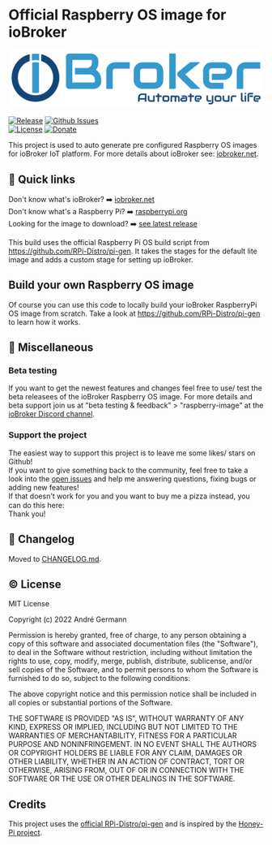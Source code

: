 # Official Raspberry OS image for ioBroker

 <img src="https://github.com/buanet/ioBroker.raspberry-os/raw/main/docs/img/iobroker_logo.png" width="600" title="ioBroker Logo">

[![Release](https://img.shields.io/github/v/release/buanet/ioBroker.raspberry-os)](https://github.com/buanet/ioBroker.raspberry-os/releases)
[![Github Issues](https://img.shields.io/github/issues/buanet/ioBroker.raspberry-os)](https://github.com/buanet/ioBroker.raspberry-os/issues)<br>
[![License](https://img.shields.io/github/license/buanet/ioBroker.raspberry-os)](https://github.com/buanet/ioBroker.raspberry-os/blob/master/LICENSE.md)
[![Donate](https://img.shields.io/badge/donate-paypal-blue)](https://paypal.me/buanet)

This project is used to auto generate pre configured Raspberry OS images for ioBroker IoT platform. For more details about ioBroker see: [iobroker.net](https://www.iobroker.net/).

## :rocket: Quick links

Don't know what's ioBroker? :arrow_right: [iobroker.net](https://www.iobroker.net)<br>
Don't know what's a Raspberry Pi? :arrow_right: [raspberrypi.org](https://www.raspberrypi.org/)<br>
Looking for the image to download? :arrow_right: [see latest release](https://github.com/buanet/ioBroker.raspberry-os/releases/latest)


This build uses the official Raspberry Pi OS build script from https://github.com/RPi-Distro/pi-gen. It takes the stages for the default lite image and adds a custom stage for setting up ioBroker.

## Build your own Raspberry OS image
Of course you can use this code to locally build your ioBroker RaspberryPi OS image from scratch. Take a look at https://github.com/RPi-Distro/pi-gen to learn how it works. 

## :eyes: Miscellaneous

### Beta testing

If you want to get the newest features and changes feel free to use/ test the beta releasees of the ioBroker Raspberry OS image. For more details and beta support join us at "beta testing & feedback" > "raspberry-image" at the [ioBroker Discord channel](https://discord.gg/5jGWNKnpZ8).

### Support the project

The easiest way to support this project is to leave me some likes/ stars on Github!<br>
If you want to give something back to the community, feel free to take a look into the [open issues](https://github.com/buanet/ioBroker.raspberry-os/issues) and help me answering questions, fixing bugs or adding new features!<br>
If that doesn't work for you and you want to buy me a pizza instead, you can do this here: <a href="https://www.paypal.me/buanet" target="_blank"><img src="https://github.com/buanet/ioBroker.docker/raw/main/docs/img/pp_logo.png" height="15" width="15"></a><br>
Thank you!

## :memo: Changelog

Moved to [CHANGELOG.md](CHANGELOG.md).

## :copyright: License

MIT License

Copyright (c) 2022 André Germann

Permission is hereby granted, free of charge, to any person obtaining a copy
of this software and associated documentation files (the "Software"), to deal
in the Software without restriction, including without limitation the rights
to use, copy, modify, merge, publish, distribute, sublicense, and/or sell
copies of the Software, and to permit persons to whom the Software is
furnished to do so, subject to the following conditions:

The above copyright notice and this permission notice shall be included in all
copies or substantial portions of the Software.

THE SOFTWARE IS PROVIDED "AS IS", WITHOUT WARRANTY OF ANY KIND, EXPRESS OR
IMPLIED, INCLUDING BUT NOT LIMITED TO THE WARRANTIES OF MERCHANTABILITY,
FITNESS FOR A PARTICULAR PURPOSE AND NONINFRINGEMENT. IN NO EVENT SHALL THE
AUTHORS OR COPYRIGHT HOLDERS BE LIABLE FOR ANY CLAIM, DAMAGES OR OTHER
LIABILITY, WHETHER IN AN ACTION OF CONTRACT, TORT OR OTHERWISE, ARISING FROM,
OUT OF OR IN CONNECTION WITH THE SOFTWARE OR THE USE OR OTHER DEALINGS IN THE
SOFTWARE.

## Credits

This project uses the [official RPi-Distro/pi-gen](https://github.com/RPi-Distro/pi-gen) and is inspired by the [Honey-Pi project](https://github.com/Honey-Pi/HoneyPi-Build-Raspbian).
